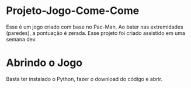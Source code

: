 # Projeto-Jogo-Come-Come
Esse é um jogo criado com base no Pac-Man. Ao bater nas extremidades (paredes), a pontuação é zerada. 
Esse projeto foi criado assistido em uma semana dev. 

# Abrindo o Jogo
Basta ter instalado o Python, fazer o download do código e abrir. 
